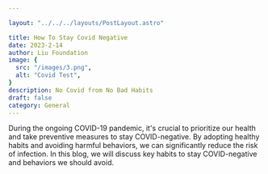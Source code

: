 ```yaml
---

layout: "../../../layouts/PostLayout.astro"

title: How To Stay Covid Negative
date: 2023-2-14
author: Liu Foundation 
image: {
  src: "/images/3.png",
  alt: "Covid Test",
}
description: No Covid from No Bad Habits
draft: false
category: General
---
```


During the ongoing COVID-19 pandemic, it's crucial to prioritize our health and take preventive measures to stay COVID-negative. By adopting healthy habits and avoiding harmful behaviors, we can significantly reduce the risk of infection. In this blog, we will discuss key habits to stay COVID-negative and behaviors we should avoid.
